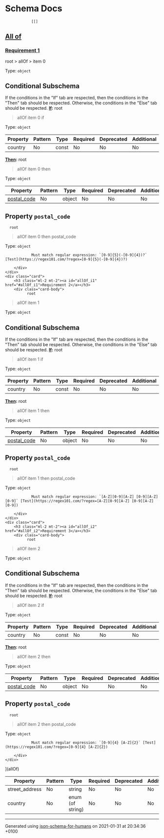 # Schema Docs

                [[]
<a id="allOf" href="#allOf">
    <h2 class="handle ml-2 mt-2">
      <label>All of</label>
    </h2>
</a>
    <div class="card">
        <h3 class="ml-2 mt-2"><a id="allOf_i0" href="#allOf_i0">Requirement 1</a></h3>
        <div class="card-body">
              root
 >   allOf
 >   item 0

Type: `object`

## Conditional Subschema
If the conditions in the "If" tab are respected, then the conditions in the "Then" tab should be respected.
Otherwise, the conditions in the "Else" tab should be respected.
**[If](#tab-pane_allOf_i0_if"):**
  root
 >   allOf
 >   item 0
 >   if

Type: `object`

| Property | Pattern | Type | Required | Deprecated | Additional | Description |
| -------- | ------- | ---- | -------- | ---------- | ---------- | ----------- |
|country|No|const|No|No| No||

**[Then](#tab-pane_allOf_i0_then):**
  root
 >   allOf
 >   item 0
 >   then

Type: `object`

| Property | Pattern | Type | Required | Deprecated | Additional | Description |
| -------- | ------- | ---- | -------- | ---------- | ---------- | ----------- |
| [postal_code](#allOf_i0_then_postal_code)|No|object|No|No| No||

  ## <a name="allOf_i0_then_postal_code"></a>Property `postal_code`

      root
 >   allOf
 >   item 0
 >   then
 >   postal_code

Type: `object`

                Must match regular expression: `[0-9]{5}(-[0-9]{4})?` [Test](https://regex101.com/?regex=[0-9]{5}(-[0-9]{4})?)

        </div>
    </div>
    <div class="card">
        <h3 class="ml-2 mt-2"><a id="allOf_i1" href="#allOf_i1">Requirement 2</a></h3>
        <div class="card-body">
              root
 >   allOf
 >   item 1

Type: `object`

## Conditional Subschema
If the conditions in the "If" tab are respected, then the conditions in the "Then" tab should be respected.
Otherwise, the conditions in the "Else" tab should be respected.
**[If](#tab-pane_allOf_i1_if"):**
  root
 >   allOf
 >   item 1
 >   if

Type: `object`

| Property | Pattern | Type | Required | Deprecated | Additional | Description |
| -------- | ------- | ---- | -------- | ---------- | ---------- | ----------- |
|country|No|const|No|No| No||

**[Then](#tab-pane_allOf_i1_then):**
  root
 >   allOf
 >   item 1
 >   then

Type: `object`

| Property | Pattern | Type | Required | Deprecated | Additional | Description |
| -------- | ------- | ---- | -------- | ---------- | ---------- | ----------- |
| [postal_code](#allOf_i1_then_postal_code)|No|object|No|No| No||

  ## <a name="allOf_i1_then_postal_code"></a>Property `postal_code`

      root
 >   allOf
 >   item 1
 >   then
 >   postal_code

Type: `object`

                Must match regular expression: `[A-Z][0-9][A-Z] [0-9][A-Z][0-9]` [Test](https://regex101.com/?regex=[A-Z][0-9][A-Z] [0-9][A-Z][0-9])

        </div>
    </div>
    <div class="card">
        <h3 class="ml-2 mt-2"><a id="allOf_i2" href="#allOf_i2">Requirement 3</a></h3>
        <div class="card-body">
              root
 >   allOf
 >   item 2

Type: `object`

## Conditional Subschema
If the conditions in the "If" tab are respected, then the conditions in the "Then" tab should be respected.
Otherwise, the conditions in the "Else" tab should be respected.
**[If](#tab-pane_allOf_i2_if"):**
  root
 >   allOf
 >   item 2
 >   if

Type: `object`

| Property | Pattern | Type | Required | Deprecated | Additional | Description |
| -------- | ------- | ---- | -------- | ---------- | ---------- | ----------- |
|country|No|const|No|No| No||

**[Then](#tab-pane_allOf_i2_then):**
  root
 >   allOf
 >   item 2
 >   then

Type: `object`

| Property | Pattern | Type | Required | Deprecated | Additional | Description |
| -------- | ------- | ---- | -------- | ---------- | ---------- | ----------- |
| [postal_code](#allOf_i2_then_postal_code)|No|object|No|No| No||

  ## <a name="allOf_i2_then_postal_code"></a>Property `postal_code`

      root
 >   allOf
 >   item 2
 >   then
 >   postal_code

Type: `object`

                Must match regular expression: `[0-9]{4} [A-Z]{2}` [Test](https://regex101.com/?regex=[0-9]{4} [A-Z]{2})

        </div>
    </div>
](allOf)

| Property | Pattern | Type | Required | Deprecated | Additional | Description |
| -------- | ------- | ---- | -------- | ---------- | ---------- | ----------- |
|street_address|No|string|No|No| No||
|country|No|enum (of string)|No|No| No||

----------------------------------------------------------------------------------------------------------------------------
Generated using [json-schema-for-humans](https://github.com/coveooss/json-schema-for-humans) on 2021-01-31 at 20:34:36 +0100